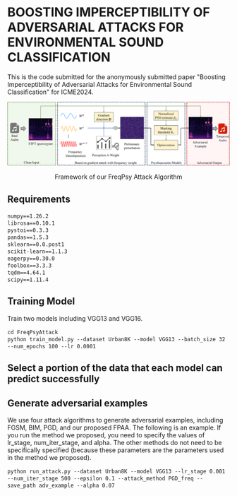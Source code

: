 # BOOSTING IMPERCEPTIBILITY OF ADVERSARIAL ATTACKS FOR ENVIRONMENTAL SOUND CLASSIFICATION

This is the code submitted for the anonymously submitted paper "Boosting Imperceptibility of Adversarial Attacks for
Environmental Sound Classification" for ICME2024.

<div align="center">
  <img src="framework.png" width="1000px" />
  <p>Framework of our FreqPsy Attack Algorithm</p>
</div>

## Requirements
````
numpy==1.26.2
librosa==0.10.1
pystoi==0.3.3
pandas==1.5.3
sklearn==0.0.post1
scikit-learn==1.1.3
eagerpy==0.30.0
foolbox==3.3.3
tqdm==4.64.1
scipy==1.11.4
````

## Training Model
Train two models including VGG13 and VGG16.
```
cd FreqPsyAttack
python train_model.py --dataset Urban8K --model VGG13 --batch_size 32 --num_epochs 100 --lr 0.0001
```
## Select a portion of the data that each model can predict successfully



## Generate adversarial examples
We use four attack algorithms to generate adversarial examples, including FGSM, BIM, PGD, and our proposed FPAA. The following is an example. If you run the method we proposed, you need to specify the values ​​of lr_stage, num_iter_stage, and alpha. The other methods do not need to be specifically specified (because these parameters are the parameters used in the method we proposed).
```
python run_attack.py --dataset Urban8K --model VGG13 --lr_stage 0.001 --num_iter_stage 500 --epsilon 0.1 --attack_method PGD_freq --save_path adv_example --alpha 0.07
```
